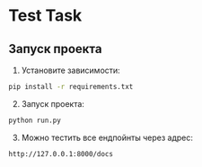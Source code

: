 # Test Task

## Запуск проекта

1. Установите зависимости:
```bash
pip install -r requirements.txt
```

2. Запуск проекта:
```bash
python run.py
```

3. Можно тестить все ендпойнты через адрес:
```bash
http://127.0.0.1:8000/docs
```
